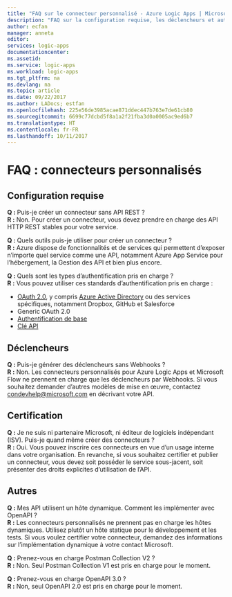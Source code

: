 ```yaml
---
title: "FAQ sur le connecteur personnalisé - Azure Logic Apps | Microsoft Docs"
description: "FAQ sur la configuration requise, les déclencheurs et autres concernant la création de connecteurs personnalisés."
author: ecfan
manager: anneta
editor: 
services: logic-apps
documentationcenter: 
ms.assetid: 
ms.service: logic-apps
ms.workload: logic-apps
ms.tgt_pltfrm: na
ms.devlang: na
ms.topic: article
ms.date: 09/22/2017
ms.author: LADocs; estfan
ms.openlocfilehash: 225e56de3985acae871ddec447b763e7de61cb80
ms.sourcegitcommit: 6699c77dcbd5f8a1a2f21fba3d0a0005ac9ed6b7
ms.translationtype: HT
ms.contentlocale: fr-FR
ms.lasthandoff: 10/11/2017
---
```

# <a name="faq-custom-connectors"></a>FAQ : connecteurs personnalisés

## <a name="requirements"></a>Configuration requise

**Q :** Puis-je créer un connecteur sans API REST ? </br>
**R :** Non. Pour créer un connecteur, vous devez prendre en charge des API HTTP REST stables pour votre service. 

**Q :** Quels outils puis-je utiliser pour créer un connecteur ? </br>
**R :** Azure dispose de fonctionnalités et de services qui permettent d’exposer n’importe quel service comme une API, notamment Azure App Service pour l’hébergement, la Gestion des API et bien plus encore.

**Q :** Quels sont les types d’authentification pris en charge ? </br>
**R :** Vous pouvez utiliser ces standards d’authentification pris en charge :

* [OAuth 2.0](https://oauth.net/2/), y compris [Azure Active Directory](https://azure.microsoft.com/develop/identity/) ou des services spécifiques, notamment Dropbox, GitHub et Salesforce
* Generic OAuth 2.0
* [Authentification de base](https://swagger.io/docs/specification/authentication/basic-authentication/)
* [Clé API](https://swagger.io/docs/specification/authentication/api-keys/)

## <a name="triggers"></a>Déclencheurs

**Q :** Puis-je générer des déclencheurs sans Webhooks ? </br>
**R :** Non. Les connecteurs personnalisés pour Azure Logic Apps et Microsoft Flow ne prennent en charge que les déclencheurs par Webhooks. Si vous souhaitez demander d’autres modèles de mise en œuvre, contactez [condevhelp@microsoft.com](mailto:condevhelp@microsoft.com) en décrivant votre API.

## <a name="certification"></a>Certification

**Q :** Je ne suis ni partenaire Microsoft, ni éditeur de logiciels indépendant (ISV). Puis-je quand même créer des connecteurs ? </br>
**R :** Oui. Vous pouvez inscrire ces connecteurs en vue d’un usage interne dans votre organisation. En revanche, si vous souhaitez certifier et publier un connecteur, vous devez soit posséder le service sous-jacent, soit présenter des droits explicites d’utilisation de l’API.

## <a name="other"></a>Autres

**Q :** Mes API utilisent un hôte dynamique. Comment les implémenter avec OpenAPI ? </br>
**R :** Les connecteurs personnalisés ne prennent pas en charge les hôtes dynamiques. Utilisez plutôt un hôte statique pour le développement et les tests. Si vous voulez certifier votre connecteur, demandez des informations sur l’implémentation dynamique à votre contact Microsoft.

**Q :** Prenez-vous en charge Postman Collection V2 ? </br>
**R :** Non. Seul Postman Collection V1 est pris en charge pour le moment.

**Q :** Prenez-vous en charge OpenAPI 3.0 ? </br>
**R :** Non, seul OpenAPI 2.0 est pris en charge pour le moment.